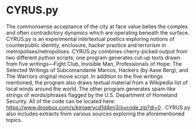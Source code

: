 # CYRUS.py

The commonsense acceptance of the city at face value belies the complex and often contradictory dynamics which are operating beneath the surface. CYRUS.py is an experimental intertextual poetics exploring notions of counterpublic identity, enclosure, hacker practice and terrorism in metropolises/netropolises. CYRUS.py combines cherry-picked output from two different python scripts: one program generates cut-up texts drawn from five writings—Fight Club, Invisible Man, Professionals of Hope: The Selected Writings of Subcomandante Marcos, Hackers (by Aase Berg), and The Warriors original movie script. In addition to the five writings mentioned, the program also draws textual material from a Wikipedia list of local winds around the world. The other program generates spam-like strings of words/phrases flagged by the U.S. Department of Homeland Security. All of the code can be located here: https://www.dropbox.com/s/kmjaerycd1d4mj3/pycode.zip?dl=0 . CYRUS.py also includes extracts from various sources exploring the aforementioned topics.
